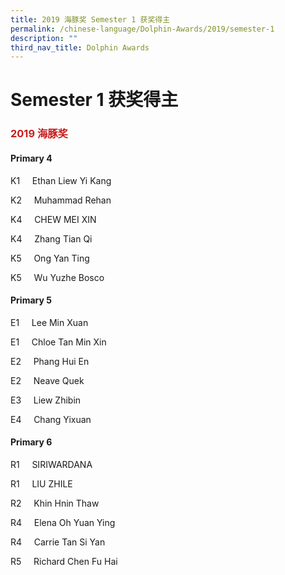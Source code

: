 ```yaml
---
title: 2019 海豚奖 Semester 1 获奖得主
permalink: /chinese-language/Dolphin-Awards/2019/semester-1
description: ""
third_nav_title: Dolphin Awards
---
```

Semester 1 获奖得主
===============

### <span style = "color: #c81b1b"> <b>2019 海豚奖</b> </span>


#### Primary 4

K1     Ethan Liew Yi Kang

K2     Muhammad Rehan

K4     CHEW MEI XIN

K4     Zhang Tian Qi

K5     Ong Yan Ting

K5     Wu Yuzhe Bosco

#### Primary 5

E1     Lee Min Xuan

E1     Chloe Tan Min Xin

E2     Phang Hui En

E2     Neave Quek

E3     Liew Zhibin

E4     Chang Yixuan

#### Primary 6

R1     SIRIWARDANA

R1     LIU ZHILE 

R2     Khin Hnin Thaw

R4     Elena Oh Yuan Ying

R4     Carrie Tan Si Yan

R5     Richard Chen Fu Hai